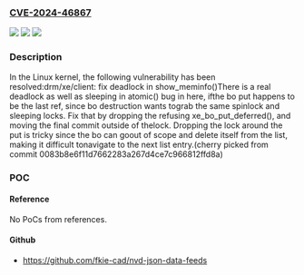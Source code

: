 ### [CVE-2024-46867](https://cve.mitre.org/cgi-bin/cvename.cgi?name=CVE-2024-46867)
![](https://img.shields.io/static/v1?label=Product&message=Linux&color=blue)
![](https://img.shields.io/static/v1?label=Version&message=0845233388f8%3C%209d3de463e23b%20&color=brighgreen)
![](https://img.shields.io/static/v1?label=Vulnerability&message=n%2Fa&color=brighgreen)

### Description

In the Linux kernel, the following vulnerability has been resolved:drm/xe/client: fix deadlock in show_meminfo()There is a real deadlock as well as sleeping in atomic() bug in here, ifthe bo put happens to be the last ref, since bo destruction wants tograb the same spinlock and sleeping locks.  Fix that by dropping the refusing xe_bo_put_deferred(), and moving the final commit outside of thelock. Dropping the lock around the put is tricky since the bo can goout of scope and delete itself from the list, making it difficult tonavigate to the next list entry.(cherry picked from commit 0083b8e6f11d7662283a267d4ce7c966812ffd8a)

### POC

#### Reference
No PoCs from references.

#### Github
- https://github.com/fkie-cad/nvd-json-data-feeds

